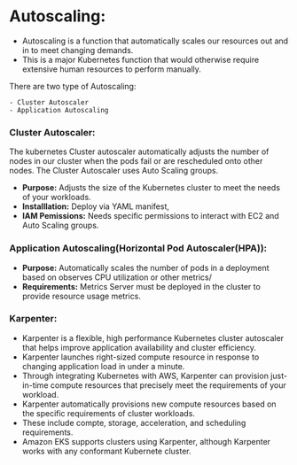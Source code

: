 # **Autoscaling:**

- Autoscaling is a function that automatically scales our resources out and in to meet changing demands.
- This is a major Kubernetes function that would otherwise require extensive human resources to perform manually.

There are two type of Autoscaling:

    - Cluster Autoscaler
    - Application Autoscaling

### **Cluster Autoscaler:**

The kubernetes Cluster autoscaler automatically adjusts the number of nodes in our cluster when the pods fail or are rescheduled onto other nodes. The Cluster Autoscaler uses Auto Scaling groups.

-   **Purpose:** Adjusts the size of the Kubernetes cluster to meet the needs of your workloads.
- **Installlation:** Deploy via YAML manifest,
- **IAM Pemissions:** Needs specific permissions to interact with EC2 and Auto Scaling groups.

### **Application Autoscaling(Horizontal Pod Autoscaler(HPA)):**

-   **Purpose:** Automatically scales the number of pods in a deployment based on observes CPU utilization or other metrics/
- **Requirements:** Metrics Server must be deployed in the cluster to provide resource usage metrics.

### **Karpenter:**

- Karpenter is a flexible, high performance Kubernetes cluster autoscaler that helps improve application availability and cluster efficiency.
-   Karpenter launches right-sized compute resource in response to changing application load in under a minute.
- Through integrating Kubernetes with AWS, Karpenter can provision just-in-time compute resources that precisely meet the requirements of your workload.
- Karpenter automatically provisions new compute resources based on the specific requirements of cluster workloads.
- These include compte, storage, acceleration, and scheduling requirements.
- Amazon EKS supports clusters using Karpenter, although Karpenter works with any conformant Kubernete cluster.

